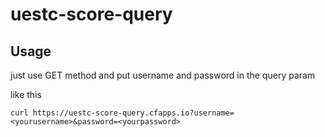 # uestc-score-query

## Usage

just use GET method and put username and password in the query param

like this

```curl
curl https://uestc-score-query.cfapps.io?username=<yourusername>&password=<yourpassword>
```